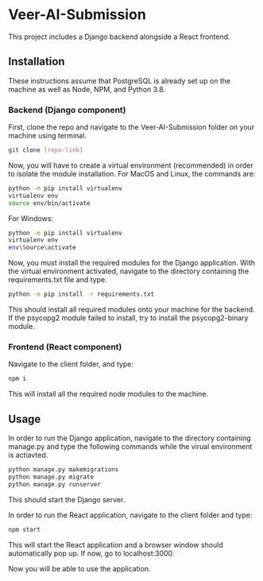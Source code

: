 # Veer-AI-Submission

This project includes a Django backend alongside a React frontend.

## Installation

These instructions assume that PostgreSQL is already set up on the machine as well as Node, NPM, and Python 3.8.

### Backend (Django component)

First, clone the repo and navigate to the Veer-AI-Submission folder on your machine using terminal.
```bash
git clone [repo-link]
```
Now, you will have to create a virtual environment (recommended) in order to isolate the module installation. For MacOS and Linux, the commands are:
```bash
python -m pip install virtualenv
virtualenv env
source env/bin/activate
```
For Windows:
```bash
python -m pip install virtualenv
virtualenv env
env\Source\activate
```

Now, you must install the required modules for the Django application. With the virtual environment activated, navigate to the directory containing the requirements.txt file and type.
```bash
python -m pip install -r requirements.txt
```
This should install all required modules onto your machine for the backend. If the psycopg2 module failed to install, try to install the psycopg2-binary module.

### Frontend (React component)

Navigate to the client folder, and type:
```bash
npm i
```
This will install all the required node modules to the machine.

## Usage
In order to run the Django application, navigate to the directory containing manage.py and type the following commands while the virual environment is actiavted.
```bash
python manage.py makemigrations
python manage.py migrate
python manage.py runserver
```

This should start the Django server.

In order to run the React application, navigate to the client folder and type:
```bash
npm start
```

This will start the React application and a browser window should automatically pop up. If now, go to localhost:3000.

Now you will be able to use the application.


